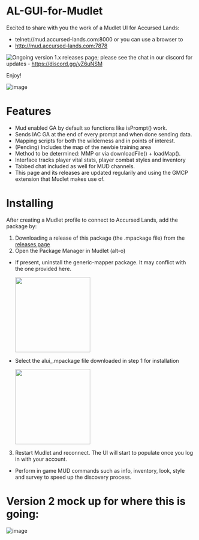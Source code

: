 # AL-GUI-for-Mudlet

Excited to share with you the work of a Mudlet UI for Accursed Lands:
- telnet://mud.accursed-lands.com:8000 or you can use a browser to
- http://mud.accursed-lands.com:7878

![Ongoing version 1.x releases page](https://github.com/Accursed-Lands-MUD/AL-GUI-for-Mudlet/releases); please see the chat in our discord for updates - https://discord.gg/yZ6uNSM

Enjoy!

![image](https://user-images.githubusercontent.com/59232016/202618690-db7d87c3-3f9d-4bfd-94cd-5dc0f3edf19b.png)


# Features
- Mud enabled GA by default so functions like isPrompt() work.
- Sends IAC GA at the end of every prompt and when done sending data.
- Mapping scripts for both the wilderness and in points of interest.
 - (Pending) Includes the map of the newbie training area
  - Method to be determined:  MMP or via downloadFile() + loadMap().
- Interface tracks player vital stats, player combat styles and inventory
- Tabbed chat included as well for MUD channels.
- This page and its releases are updated regularily and using the GMCP extension that Mudlet makes use of.

# Installing

After creating a Mudlet profile to connect to Accursed Lands, add the package by:

1.    Downloading a release of this package (the .mpackage file) from the [releases page](https://github.com/Accursed-Lands-MUD/AL-GUI-for-Mudlet/releases)
2.    Open the Package Manager in Mudlet (alt-o)
- If present, uninstall the generic-mapper package. It may conflict with the one provided here.

  <img src="https://user-images.githubusercontent.com/59232016/202616813-7b79b6d0-9510-4ba9-a0e1-7b3c5b769b4b.png" width="200" />

- Select the alui_<version>.mpackage file downloaded in step 1 for installation

  <img src="https://user-images.githubusercontent.com/59232016/202617253-70fa4f6e-8cc3-4d9d-a08f-66cd551e85bd.png" width="200" />


3.    Restart Mudlet and reconnect. The UI will start to populate once you log in with your account.
- Perform in game MUD commands such as info, inventory, look, style and survey to speed up the discovery process.


# Version 2 mock up for where this is going:
![image](https://user-images.githubusercontent.com/59232016/202612971-754f0c50-549e-4b5b-86d5-d1bd703c49a7.png)
